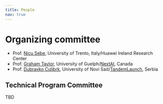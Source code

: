 ```yaml
---
title: People
nav: true
---
```


# Organizing committee

* Prof. [Nicu Sebe](http://disi.unitn.it/~sebe/), University of Trento, Italy/Huawei Ireland
Research Center
* Prof. [Graham Taylor](https://www.gwtaylor.ca/), University of Guelph/[NextAI](https://www.nextcanada.com/next-ai), Canada
* Prof. [Dubravko Culibrk](http://dculibrk.github.io), University of Novi Sad/[TandemLaunch](http://www.tandemlaunch.com/), Serbia

## Technical Program Committee 

TBD
